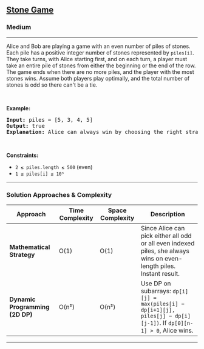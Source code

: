 <h2><a href="https://leetcode.com/problems/stone-game/">Stone Game</a></h2>
<h3>Medium</h3>
<hr>
<p>Alice and Bob are playing a game with an even number of piles of stones. Each pile has a positive integer number of stones represented by <code>piles[i]</code>. They take turns, with Alice starting first, and on each turn, a player must take an entire pile of stones from either the beginning or the end of the row. The game ends when there are no more piles, and the player with the most stones wins. Assume both players play optimally, and the total number of stones is odd so there can't be a tie.</p>

<p>&nbsp;</p>
<p><strong class="example">Example:</strong></p>
<pre>
<strong>Input:</strong> piles = [5, 3, 4, 5]  
<strong>Output:</strong> true  
<strong>Explanation:</strong> Alice can always win by choosing the right strategy.
</pre>

<p>&nbsp;</p>
<p><strong>Constraints:</strong></p>
<ul>
  <li><code>2 ≤ piles.length ≤ 500</code> (even)</li>
  <li><code>1 ≤ piles[i] ≤ 10⁵</code></li>
</ul>

---

###  Solution Approaches & Complexity

| Approach                          | Time Complexity    | Space Complexity   | Description |
|-----------------------------------|---------------------|--------------------|-------------|
| **Mathematical Strategy**         |  O(1)              | O(1)              | Since Alice can pick either all odd or all even indexed piles, she always wins on even-length piles. Instant result. |
| **Dynamic Programming (2D DP)**   |  O(n²)             | O(n²)             | Use DP on subarrays: `dp[i][j] = max(piles[i] − dp[i+1][j], piles[j] − dp[i][j-1])`. If `dp[0][n-1] > 0`, Alice wins. |

---
